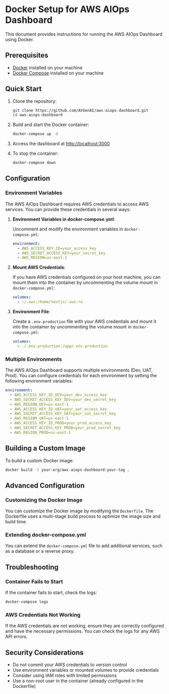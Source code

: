 # Docker Setup for AWS AIOps Dashboard

This document provides instructions for running the AWS AIOps Dashboard using Docker.

## Prerequisites

- [Docker](https://docs.docker.com/get-docker/) installed on your machine
- [Docker Compose](https://docs.docker.com/compose/install/) installed on your machine

## Quick Start

1. Clone the repository:
   ```bash
   git clone https://github.com/AVGenAI/aws-aiops-dashboard.git
   cd aws-aiops-dashboard
   ```

2. Build and start the Docker container:
   ```bash
   docker-compose up -d
   ```

3. Access the dashboard at [http://localhost:3000](http://localhost:3000)

4. To stop the container:
   ```bash
   docker-compose down
   ```

## Configuration

### Environment Variables

The AWS AIOps Dashboard requires AWS credentials to access AWS services. You can provide these credentials in several ways:

1. **Environment Variables in docker-compose.yml**:
   
   Uncomment and modify the environment variables in `docker-compose.yml`:
   ```yaml
   environment:
     - AWS_ACCESS_KEY_ID=your_access_key
     - AWS_SECRET_ACCESS_KEY=your_secret_key
     - AWS_REGION=us-east-1
   ```

2. **Mount AWS Credentials**:
   
   If you have AWS credentials configured on your host machine, you can mount them into the container by uncommenting the volume mount in `docker-compose.yml`:
   ```yaml
   volumes:
     - ~/.aws:/home/nextjs/.aws:ro
   ```

3. **Environment File**:
   
   Create a `.env.production` file with your AWS credentials and mount it into the container by uncommenting the volume mount in `docker-compose.yml`:
   ```yaml
   volumes:
     - ./.env.production:/app/.env.production
   ```

### Multiple Environments

The AWS AIOps Dashboard supports multiple environments (Dev, UAT, Prod). You can configure credentials for each environment by setting the following environment variables:

```yaml
environment:
  - AWS_ACCESS_KEY_ID_DEV=your_dev_access_key
  - AWS_SECRET_ACCESS_KEY_DEV=your_dev_secret_key
  - AWS_REGION_DEV=us-east-1
  - AWS_ACCESS_KEY_ID_UAT=your_uat_access_key
  - AWS_SECRET_ACCESS_KEY_UAT=your_uat_secret_key
  - AWS_REGION_UAT=us-east-1
  - AWS_ACCESS_KEY_ID_PROD=your_prod_access_key
  - AWS_SECRET_ACCESS_KEY_PROD=your_prod_secret_key
  - AWS_REGION_PROD=us-east-1
```

## Building a Custom Image

To build a custom Docker image:

```bash
docker build -t your-org/aws-aiops-dashboard:your-tag .
```

## Advanced Configuration

### Customizing the Docker Image

You can customize the Docker image by modifying the `Dockerfile`. The Dockerfile uses a multi-stage build process to optimize the image size and build time.

### Extending docker-compose.yml

You can extend the `docker-compose.yml` file to add additional services, such as a database or a reverse proxy.

## Troubleshooting

### Container Fails to Start

If the container fails to start, check the logs:

```bash
docker-compose logs
```

### AWS Credentials Not Working

If the AWS credentials are not working, ensure they are correctly configured and have the necessary permissions. You can check the logs for any AWS API errors.

## Security Considerations

- Do not commit your AWS credentials to version control
- Use environment variables or mounted volumes to provide credentials
- Consider using IAM roles with limited permissions
- Use a non-root user in the container (already configured in the Dockerfile)
